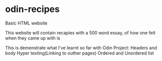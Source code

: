# odin-recipes
Basic HTML website

This website will contain recapies with a 500 word essay,
of how one felt when they came up with is

This is demenstrate what I've learnt so far with Odin Project:
Headers and body
Hyper texting(Linking to outher pages)
Ordered and Unordered list
